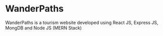 # WanderPaths

WanderPaths is a tourism website developed using React JS, Express JS, MongDB and Node JS (MERN Stack)
